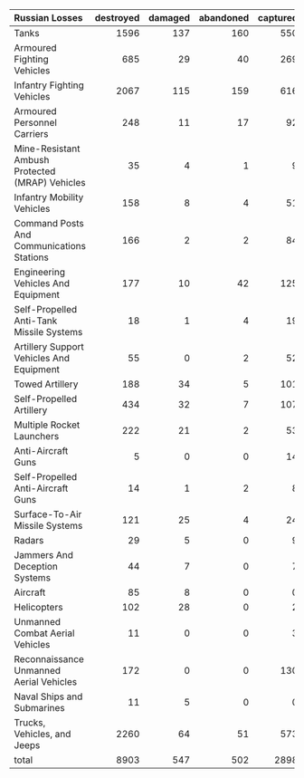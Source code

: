 | Russian Losses                                   |   destroyed |   damaged |   abandoned |   captured |   total |
|:-------------------------------------------------|------------:|----------:|------------:|-----------:|--------:|
| Tanks                                            |        1596 |       137 |         160 |        550 |    2443 |
| Armoured Fighting Vehicles                       |         685 |        29 |          40 |        269 |    1023 |
| Infantry Fighting Vehicles                       |        2067 |       115 |         159 |        616 |    2957 |
| Armoured Personnel Carriers                      |         248 |        11 |          17 |         92 |     368 |
| Mine-Resistant Ambush Protected  (MRAP) Vehicles |          35 |         4 |           1 |          9 |      49 |
| Infantry Mobility Vehicles                       |         158 |         8 |           4 |         51 |     221 |
| Command Posts And Communications Stations        |         166 |         2 |           2 |         84 |     254 |
| Engineering Vehicles And Equipment               |         177 |        10 |          42 |        125 |     354 |
| Self-Propelled Anti-Tank Missile Systems         |          18 |         1 |           4 |         19 |      42 |
| Artillery Support Vehicles And Equipment         |          55 |         0 |           2 |         52 |     109 |
| Towed Artillery                                  |         188 |        34 |           5 |        101 |     328 |
| Self-Propelled Artillery                         |         434 |        32 |           7 |        107 |     580 |
| Multiple Rocket Launchers                        |         222 |        21 |           2 |         53 |     298 |
| Anti-Aircraft Guns                               |           5 |         0 |           0 |         14 |      19 |
| Self-Propelled Anti-Aircraft Guns                |          14 |         1 |           2 |          8 |      25 |
| Surface-To-Air Missile Systems                   |         121 |        25 |           4 |         24 |     174 |
| Radars                                           |          29 |         5 |           0 |          9 |      43 |
| Jammers And Deception Systems                    |          44 |         7 |           0 |          7 |      58 |
| Aircraft                                         |          85 |         8 |           0 |          0 |      93 |
| Helicopters                                      |         102 |        28 |           0 |          2 |     132 |
| Unmanned Combat Aerial Vehicles                  |          11 |         0 |           0 |          3 |      14 |
| Reconnaissance Unmanned Aerial Vehicles          |         172 |         0 |           0 |        130 |     302 |
| Naval Ships and Submarines                       |          11 |         5 |           0 |          0 |      16 |
| Trucks, Vehicles, and Jeeps                      |        2260 |        64 |          51 |        573 |    2948 |
| total                                            |        8903 |       547 |         502 |       2898 |   12850 |